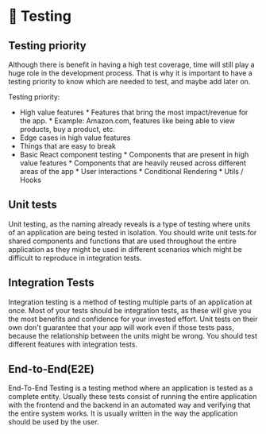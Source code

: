 # 🧪 Testing

## Testing priority
Although there is benefit in having a high test coverage, time will still play a huge role in the development process. That is why it is important to have a testing priority to know which are needed to test, and maybe add later on.

Testing priority:

- High value features
      * Features that bring the most impact/revenue for the app.
      * Example: Amazon.com, features like being able to view products, buy a product, etc.
- Edge cases in high value features
- Things that are easy to break
- Basic React component testing
      * Components that are present in high value features
      * Components that are heavily reused across different areas of the app
      * User interactions
      * Conditional Rendering
      * Utils / Hooks

## Unit tests
Unit testing, as the naming already reveals is a type of testing where units of an application are being tested in isolation. You should write unit tests for shared components and functions that are used throughout the entire application as they might be used in different scenarios which might be difficult to reproduce in integration tests.

## Integration Tests

Integration testing is a method of testing multiple parts of an application at once. Most of your tests should be integration tests, as these will give you the most benefits and confidence for your invested effort. Unit tests on their own don't guarantee that your app will work even if those tests pass, because the relationship between the units might be wrong. You should test different features with integration tests.

## End-to-End(E2E)

End-To-End Testing is a testing method where an application is tested as a complete entity. Usually these tests consist of running the entire application with the frontend and the backend in an automated way and verifying that the entire system works. It is usually written in the way the application should be used by the user.